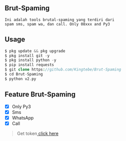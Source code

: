 ## Brut-Spaming
```
Ini adalah tools brutal-spaming yang terdiri dari 
spam sms, spam wa, dan call. Only 08xxx and Py3
```
## Usage
```php
$ pkg update && pkg upgrade
$ pkg install git -y
$ pkg install python -y
$ pip install requests
$ git clone https://github.com/Kingtebe/Brut-Spaming
$ cd Brut-Spaming
$ python v2.py
```
## Feature Brut-Spaming
- [X] Only Py3
- [X] Sms
- [X] WhatsApp
- [X] Call
> Get token[ click here ]()
